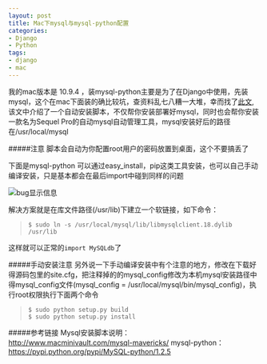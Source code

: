 ```yaml
---
layout: post
title: Mac下mysql与mysql-python配置
categories:
- Django
- Python
tags:
- django
- mac
---
```


我的mac版本是 10.9.4 ，装mysql-python主要是为了在Django中使用，先装mysql，这个在mac下面装的确比较坑，查资料乱七八糟一大堆，幸而找了[此文](http://www.macminivault.com/mysql-mavericks/),该文中介绍了一个自动安装脚本，不仅帮你安装部署好mysql，同时也会帮你安装一款名为Sequel Pro的自动mysql自动管理工具，mysql安装好后的路径在/usr/local/mysql

#####注意
脚本会自动为你配置root用户的密码放置到桌面，这个不要搞丢了

下面是mysql-python
可以通过easy_install，pip这类工具安装，也可以自己手动编译安装，只是基本都会在最后import中碰到同样的问题

![bug显示信息]({{site.IMG_PATH}}/mysqldb_bug.png)

解决方案就是在库文件路径(/usr/lib)下建立一个软链接，如下命令：

> `$ sudo ln -s /usr/local/mysql/lib/libmysqlclient.18.dylib /usr/lib`

这样就可以正常的`import MySQLdb`了

#####手动安装注意
另外说一下手动编译安装中有个注意的地方，修改在下载好得源码包里的site.cfg，把注释掉的的mysql_config修改为本机mysql安装路径中得mysql_config文件(mysql_config = /usr/local/mysql/bin/mysql_config)，执行root权限执行下面两个命令    
> `$ sudo python setup.py build`      
> `$ sudo python setup.py install`      


#####参考链接
Mysql安装脚本说明：     
http://www.macminivault.com/mysql-mavericks/
mysql-python：  
https://pypi.python.org/pypi/MySQL-python/1.2.5  



